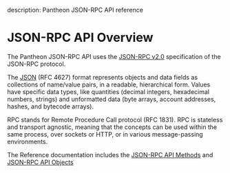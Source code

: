 description: Pantheon JSON-RPC API reference
<!--- END of page meta data -->

# JSON-RPC API Overview

The Pantheon JSON-RPC API uses the [JSON-RPC v2.0](https://www.jsonrpc.org/specification) specification of the JSON-RPC protocol. 
  
The [JSON](http://json.org/) (RFC 4627) format represents 
objects and data fields as collections of name/value pairs, in a readable, hierarchical form. 
Values have specific data types, like quantities (decimal integers, hexadecimal numbers, strings) and 
unformatted data (byte arrays, account addresses, hashes, and bytecode arrays).

RPC stands for Remote Procedure Call protocol (RFC 1831). RPC is stateless and transport agnostic, meaning that the concepts can be used within the same process, over sockets or HTTP, or in various message-passing environments.

The Reference documentation includes the [JSON-RPC API Methods](../Reference/JSON-RPC-API-Methods.md)
and [JSON-RPC API Objects](../Reference/JSON-RPC-API-Objects.md)
